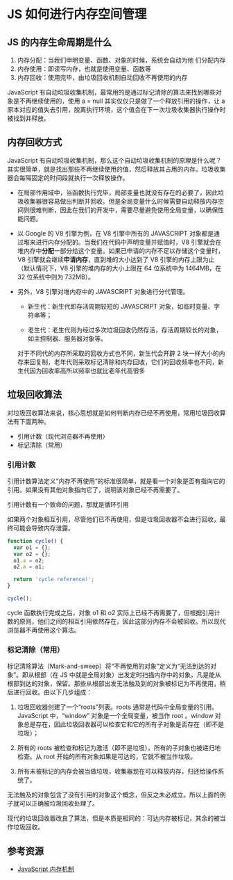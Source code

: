 # JS 如何进行内存空间管理

## JS 的内存生命周期是什么

1. 内存分配：当我们申明变量、函数、对象的时候，系统会自动为他 们分配内存
2. 内存使用：即读写内存，也就是使用变量、函数等
3. 内存回收：使用完毕，由垃圾回收机制自动回收不再使用的内存

JavaScript 有自动垃圾收集机制，最常用的是通过标记清除的算法来找到哪些对象是不再继续使用的，使用 a = null 其实仅仅只是做了一个释放引用的操作，让 a 原本对应的值失去引用，脱离执行环境，这个值会在下一次垃圾收集器执行操作时被找到并释放。

## 内存回收方式

JavaScript 有自动垃圾收集机制，那么这个自动垃圾收集机制的原理是什么呢？其实很简单，就是找出那些不再继续使用的值，然后释放其占用的内存。垃圾收集器会每隔固定的时间段就执行一次释放操作。

- 在局部作用域中，当函数执行完毕，局部变量也就没有存在的必要了，因此垃圾收集器很容易做出判断并回收。但是全局变量什么时候需要自动释放内存空间则很难判断，因此在我们的开发中，需要尽量避免使用全局变量，以确保性能问题。

- 以 Google 的 V8 引擎为例，在 V8 引擎中所有的 JAVASCRIPT 对象都是通过堆来进行内存分配的。当我们在代码中声明变量并赋值时，V8 引擎就会在堆内存中**分配**一部分给这个变量。如果已申请的内存不足以存储这个变量时，V8 引擎就会继续**申请内存**，直到堆的大小达到了 V8 引擎的内存上限为止（默认情况下，V8 引擎的堆内存的大小上限在 64 位系统中为 1464MB，在 32 位系统中则为 732MB）。

- 另外，V8 引擎对堆内存中的 JAVASCRIPT 对象进行分代管理。

  - 新生代：新生代即存活周期较短的 JAVASCRIPT 对象，如临时变量、字符串等；

  - 老生代：老生代则为经过多次垃圾回收仍然存活，存活周期较长的对象，如主控制器、服务器对象等。

  对于不同代的内存所采取的回收方式也不同，新生代会开辟 2 块一样大小的内存来回复制，老年代则采取标记清除和内存回收，它们的回收频率也不同，新生代因为回收率高所以频率也就比老年代高很多

## 垃圾回收算法

对垃圾回收算法来说，核心思想就是如何判断内存已经不再使用，常用垃圾回收算法有下面两种。

- 引用计数（现代浏览器不再使用）
- 标记清除（常用）

### 引用计数

引用计数算法定义“内存不再使用”的标准很简单，就是看一个对象是否有指向它的引用。如果没有其他对象指向它了，说明该对象已经不再需要了。

引用计数有一个致命的问题，那就是循环引用

如果两个对象相互引用，尽管他们已不再使用，但是垃圾回收器不会进行回收，最终可能会导致内存泄露。

```ts
function cycle() {
  var o1 = {};
  var o2 = {};
  o1.a = o2;
  o2.a = o1;

  return 'cycle reference!';
}

cycle();
```

cycle 函数执行完成之后，对象 o1 和 o2 实际上已经不再需要了，但根据引用计数的原则，他们之间的相互引用依然存在，因此这部分内存不会被回收。所以现代浏览器不再使用这个算法。

### 标记清除（常用）

标记清除算法（Mark-and-sweep）将“不再使用的对象”定义为“无法到达的对象”。即从根部（在 JS 中就是全局对象）出发定时扫描内存中的对象，凡是能从根部到达的对象，保留。那些从根部出发无法触及到的对象被标记为不再使用，稍后进行回收。由以下几步组成：

1. 垃圾回收器创建了一个“roots”列表。roots 通常是代码中全局变量的引用。JavaScript 中，“window” 对象是一个全局变量，被当作 root 。window 对象总是存在，因此垃圾回收器可以检查它和它的所有子对象是否存在（即不是垃圾）；

2. 所有的 roots 被检查和标记为激活（即不是垃圾）。所有的子对象也被递归地检查。从 root 开始的所有对象如果是可达的，它就不被当作垃圾。

3. 所有未被标记的内存会被当做垃圾，收集器现在可以释放内存，归还给操作系统了。

无法触及的对象包含了没有引用的对象这个概念，但反之未必成立。所以上面的例子就可以正确被垃圾回收处理了。

现代的垃圾回收器改良了算法，但是本质是相同的：可达内存被标记，其余的被当作垃圾回收。

## 参考资源

- [JavaScript 内存机制](https://www.cnblogs.com/liangyin/p/7764232.html)

<br/>
<br/>
<br/>
<ContributorsList />
<br/>
<br/>
<br/>
<Vssue :title="$title" />
